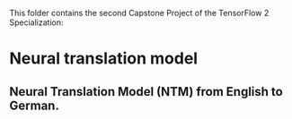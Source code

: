 This folder contains the second Capstone Project of the TensorFlow 2 Specialization:

# Neural translation model
## Neural Translation Model (NTM) from English to German.
